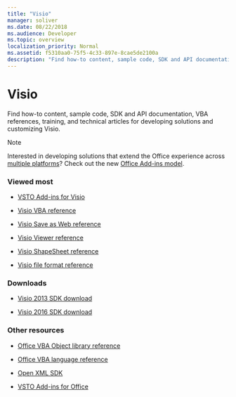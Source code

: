 ```yaml
---
title: "Visio"
manager: soliver
ms.date: 08/22/2018
ms.audience: Developer
ms.topic: overview
localization_priority: Normal
ms.assetid: f5310aa0-75f5-4c33-897e-8cae5de2100a
description: "Find how-to content, sample code, SDK and API documentation, VBA references, training, and technical articles for developing solutions and customizing Visio."
---
```


# Visio

Find how-to content, sample code, SDK and API documentation, VBA references, training, and technical articles for developing solutions and customizing Visio.
  
> [!NOTE]
> Interested in developing solutions that extend the Office experience across [multiple platforms](https://docs.microsoft.com/office/dev/add-ins/overview/office-add-in-availability)? Check out the new [Office Add-ins model](https://docs.microsoft.com/office/dev/add-ins/overview/office-add-ins). 
  
### Viewed most

- [VSTO Add-ins for Visio](https://docs.microsoft.com/visualstudio/vsto/visio-solutions)

- [Visio VBA reference](https://docs.microsoft.com/office/vba/api/overview/visio)
  
- [Visio Save as Web reference](https://docs.microsoft.com/office/vba/api/overview/Visio/visio-save-as-web-reference)
  
- [Visio Viewer reference](https://docs.microsoft.com/office/vba/api/overview/Visio/visio-viewer-reference)
  
- [Visio ShapeSheet reference](visio-shapesheet-reference.md)
  
- [Visio file format reference](visio-file-format-reference.md)
  
### Downloads
  
- [Visio 2013 SDK download](https://www.microsoft.com/download/details.aspx?id=36825)

- [Visio 2016 SDK download](https://www.microsoft.com/download/details.aspx?id=51221)  

### Other resources
  
- [Office VBA Object library reference](https://docs.microsoft.com/office/vba/Library-Reference/Concepts/office-vba-object-library-reference)
  
- [Office VBA language reference](https://docs.microsoft.com/office/vba/api/overview/language-reference)
  
- [Open XML SDK](https://docs.microsoft.com/office/open-xml/open-xml-sdk)
  
- [VSTO Add-ins for Office](https://docs.microsoft.com/visualstudio/vsto/create-vsto-add-ins-for-office-by-using-visual-studio)
  

